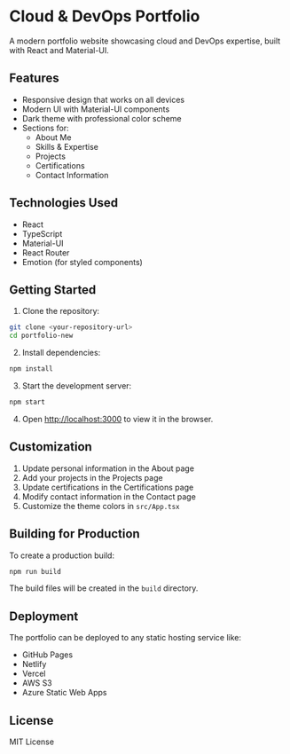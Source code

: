 # Cloud & DevOps Portfolio

A modern portfolio website showcasing cloud and DevOps expertise, built with React and Material-UI.

## Features

- Responsive design that works on all devices
- Modern UI with Material-UI components
- Dark theme with professional color scheme
- Sections for:
  - About Me
  - Skills & Expertise
  - Projects
  - Certifications
  - Contact Information

## Technologies Used

- React
- TypeScript
- Material-UI
- React Router
- Emotion (for styled components)

## Getting Started

1. Clone the repository:
```bash
git clone <your-repository-url>
cd portfolio-new
```

2. Install dependencies:
```bash
npm install
```

3. Start the development server:
```bash
npm start
```

4. Open [http://localhost:3000](http://localhost:3000) to view it in the browser.

## Customization

1. Update personal information in the About page
2. Add your projects in the Projects page
3. Update certifications in the Certifications page
4. Modify contact information in the Contact page
5. Customize the theme colors in `src/App.tsx`

## Building for Production

To create a production build:

```bash
npm run build
```

The build files will be created in the `build` directory.

## Deployment

The portfolio can be deployed to any static hosting service like:
- GitHub Pages
- Netlify
- Vercel
- AWS S3
- Azure Static Web Apps

## License

MIT License 